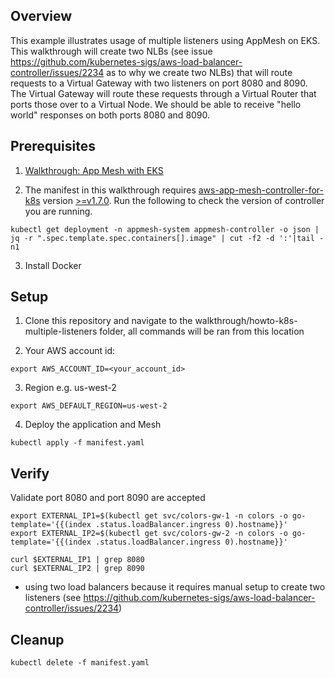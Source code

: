 ## Overview
This example illustrates usage of multiple listeners using AppMesh on EKS. This walkthrough will create two NLBs (see issue https://github.com/kubernetes-sigs/aws-load-balancer-controller/issues/2234 as to why we create two NLBs) that will route requests to a Virtual Gateway with two listeners on port 8080 and 8090. The Virtual Gateway will route these requests through a Virtual Router that ports those over to a Virtual Node. We should be able to receive "hello world" responses on both ports 8080 and 8090.

## Prerequisites
1. [Walkthrough: App Mesh with EKS](../eks/)

2. The manifest in this walkthrough requires [aws-app-mesh-controller-for-k8s](https://github.com/aws/aws-app-mesh-controller-for-k8s) version [>=v1.7.0](https://github.com/aws/aws-app-mesh-controller-for-k8s/releases/tag/v1.7.0). Run the following to check the version of controller you are running.
```
kubectl get deployment -n appmesh-system appmesh-controller -o json | jq -r ".spec.template.spec.containers[].image" | cut -f2 -d ':'|tail -n1
```

3. Install Docker

## Setup
1. Clone this repository and navigate to the walkthrough/howto-k8s-multiple-listeners folder, all commands will be ran from this location

2. Your AWS account id:

```
export AWS_ACCOUNT_ID=<your_account_id>
```

3. Region e.g. us-west-2

```
export AWS_DEFAULT_REGION=us-west-2
```

4. Deploy the application and Mesh

```
kubectl apply -f manifest.yaml
```

## Verify

Validate port 8080 and port 8090 are accepted

```
export EXTERNAL_IP1=$(kubectl get svc/colors-gw-1 -n colors -o go-template='{{(index .status.loadBalancer.ingress 0).hostname}}'
export EXTERNAL_IP2=$(kubectl get svc/colors-gw-2 -n colors -o go-template='{{(index .status.loadBalancer.ingress 0).hostname}}'

curl $EXTERNAL_IP1 | grep 8080
curl $EXTERNAL_IP2 | grep 8090
```

* using two load balancers because it requires manual setup to create two listeners (see https://github.com/kubernetes-sigs/aws-load-balancer-controller/issues/2234)

## Cleanup

```
kubectl delete -f manifest.yaml
```
